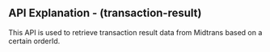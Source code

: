 ## API Explanation - (transaction-result)

This API is used to retrieve transaction result data from Midtrans based on a certain orderId.
